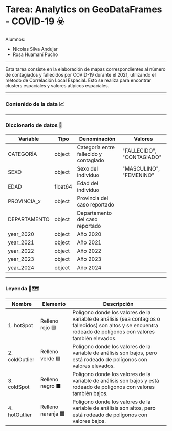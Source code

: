 # Tarea: Analytics on GeoDataFrames - COVID-19 ☣️

Alumnos:
* Nicolas Silva Andujar
* Rosa Huamaní Pucho

---------------------------------------------------------------------------

Esta tarea consiste en la elaboración de mapas correspondientes al número de contagiados y fallecidos por COVID-19 durante el 2021, utilizando el método de Correlación Local Espacial. Esto se realiza para encontrar clusters espaciales y valores atípicos espaciales.

---------------------------------------

### **Contenido de la data** 📈

______________

### **Diccionario de datos** 📍

| **Variable**     | **Tipo**     | **Denominación**                            | **Valores**                               |
|--------------|----------|-----------------------------------------|---------------------------------------|
|   CATEGORÍA   | object | Categoría entre fallecido y contagiado                |            "FALLECIDO", "CONTAGIADO"                           |
|   SEXO   | object | Sexo del individuo                |              "MASCULINO", "FEMENINO"                         |
|   EDAD   | float64 | Edad del individuo                 |                                       |
|    PROVINCIA_x   | object | Provincia del caso reportado                                |                               |
|   DEPARTAMENTO   | object | Departamento del caso reportado                 |                                       |
|   year_2020   | object | Año 2020                |                                       |
|   year_2021   | object | Año 2021                 |                                       |
|   year_2022   | object | Año 2022                 |                                       |
|   year_2023  | object | Año 2023                 |                                       |
|   year_2024   | object | Año 2024                 |                                       |

__________

### **Leyenda** 🧭🗺️

| Nombre        | Elemento         | Descripción                                                                                                                              |
|---------------|------------------|------------------------------------------------------------------------------------------------------------------------------------------|
| 1. hotSpot    | Relleno rojo 🟥   | Polígono donde los valores de la variable de análisis (sea contagios o fallecidos) son altos y se encuentra rodeado de polígonos con valores también elevados. |
| 2. coldOutlier| Relleno verde 🟩 | Polígono donde los valores de la variable de análisis son bajos, pero está rodeado de polígonos con valores elevados.                    |
| 3. coldSpot   | Relleno negro ⬛ | Polígono donde los valores de la variable de análisis son bajos y está rodeado de polígonos con valores también bajos.                   |
| 4. hotOutlier | Relleno naranja 🟧 | Polígono donde los valores de la variable de análisis son altos, pero está rodeado de polígonos con valores bajos.                       |

